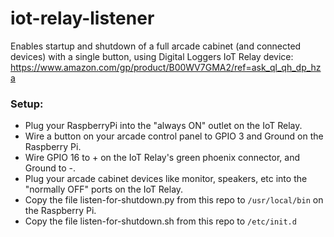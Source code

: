 # iot-relay-listener

Enables startup and shutdown of a full arcade cabinet (and connected devices) with a single button, using Digital Loggers IoT Relay device: https://www.amazon.com/gp/product/B00WV7GMA2/ref=ask_ql_qh_dp_hza

### Setup:

* Plug your RaspberryPi into the "always ON" outlet on the IoT Relay.
* Wire a button on your arcade control panel to GPIO 3 and Ground on the Raspberry Pi.
* Wire GPIO 16 to + on the IoT Relay's green phoenix connector, and Ground to -.
* Plug your arcade cabinet devices like monitor, speakers, etc into the "normally OFF" ports on the IoT Relay.
* Copy the file listen-for-shutdown.py from this repo to `/usr/local/bin` on the Raspberry Pi.
* Copy the file listen-for-shutdown.sh from this repo to `/etc/init.d`

